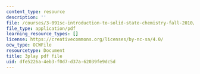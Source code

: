 ```yaml
---
content_type: resource
description: ''
file: /courses/3-091sc-introduction-to-solid-state-chemistry-fall-2010/dfe5226a4eb3f0d7d37a62039fe9dc5d_yg4M2xmY4bs.pdf
file_type: application/pdf
learning_resource_types: []
license: https://creativecommons.org/licenses/by-nc-sa/4.0/
ocw_type: OCWFile
resourcetype: Document
title: 3play pdf file
uid: dfe5226a-4eb3-f0d7-d37a-62039fe9dc5d
---
```

